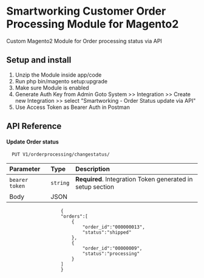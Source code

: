 
# Smartworking Customer Order Processing Module for Magento2

Custom Magento2 Module for Order processing status via API




## Setup and install 
1. Unzip the Module inside app/code
2. Run php bin/magento setup:upgrade
3. Make sure Module is enabled
4. Generate Auth Key from Admin
    Goto System >> Integration >> Create new Integration >> select "Smartworking - Order Status update via API" 
5. Use Access Token as Bearer Auth in Postman


## API Reference

#### Update Order status

```http
  PUT V1/orderprocessing/changestatus/
```

| Parameter | Type     | Description                |
| :-------- | :------- | :------------------------- |
| `bearer token` | `string` | **Required**. Integration Token generated in setup section
|Body  | JSON |         
                        {
                        "orders":[
                            {
                                "order_id":"000000013",
                                "status":"shipped"
                            },
                            {
                                "order_id":"00000009",
                                "status":"processing"
                            }
                        ]
                        }

